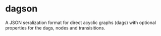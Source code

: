 # dagson
A JSON seralization format for direct acyclic graphs (dags) with optional properties for the dags, nodes and transisitions.
